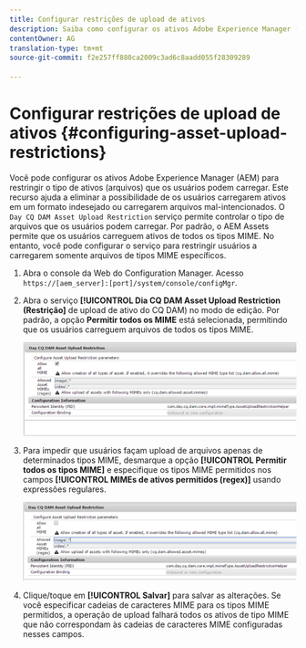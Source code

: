 ```yaml
---
title: Configurar restrições de upload de ativos
description: Saiba como configurar os ativos Adobe Experience Manager (AEM) para restringir o tipo de ativos (arquivos) que os usuários podem carregar.
contentOwner: AG
translation-type: tm+mt
source-git-commit: f2e257ff880ca2009c3ad6c8aadd055f28309289

---
```



# Configurar restrições de upload de ativos {#configuring-asset-upload-restrictions}

Você pode configurar os ativos Adobe Experience Manager (AEM) para restringir o tipo de ativos (arquivos) que os usuários podem carregar. Este recurso ajuda a eliminar a possibilidade de os usuários carregarem ativos em um formato indesejado ou carregarem arquivos mal-intencionados. O `Day CQ DAM Asset Upload Restriction` serviço permite controlar o tipo de arquivos que os usuários podem carregar. Por padrão, o AEM Assets permite que os usuários carreguem ativos de todos os tipos MIME. No entanto, você pode configurar o serviço para restringir usuários a carregarem somente arquivos de tipos MIME específicos.

1. Abra o console da Web do Configuration Manager. Acesso `https://[aem_server]:[port]/system/console/configMgr`.
1. Abra o serviço **[!UICONTROL Dia CQ DAM Asset Upload Restriction (Restrição]** de upload de ativo do CQ DAM) no modo de edição. Por padrão, a opção **Permitir todos os MIME** está selecionada, permitindo que os usuários carreguem arquivos de todos os tipos MIME.

   ![chlimage_1-378](assets/chlimage_1-378.png)

1. Para impedir que usuários façam upload de arquivos apenas de determinados tipos MIME, desmarque a opção **[!UICONTROL Permitir todos os tipos MIME]** e especifique os tipos MIME permitidos nos campos **[!UICONTROL MIMEs de ativos permitidos (regex)]** usando expressões regulares.

   ![chlimage_1-379](assets/chlimage_1-379.png)

1. Clique/toque em **[!UICONTROL Salvar]** para salvar as alterações. Se você especificar cadeias de caracteres MIME para os tipos MIME permitidos, a operação de upload falhará todos os ativos de tipo MIME que não correspondam às cadeias de caracteres MIME configuradas nesses campos.
